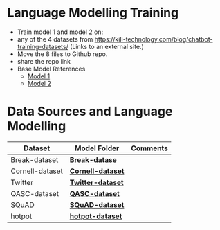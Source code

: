 # Language Modelling Training
- Train model 1 and model 2 on:
- any of the 4 datasets from https://kili-technology.com/blog/chatbot-training-datasets/ (Links to an external site.)
- Move the 8 files to Github repo. 
- share the repo link
- Base Model References
  - [Model 1](https://colab.research.google.com/drive/1oom9GHelvSXoguS2p6HTN1zTlNf6Ht8K?usp=sharing)
  - [Model 2](https://colab.research.google.com/drive/1UOsxXSoG7JMSTU92G5YQgG3vQeZWlX7g?usp=sharing)
  
 # Data Sources and Language Modelling

| Dataset         | Model Folder                                                 | Comments |
| --------------- | ------------------------------------------------------------ | -------- |
| Break-dataset   | [**Break-datase**](https://github.com/amitkml/END-NLP-Projects/tree/main/LanguageModelling-EncoderDecoderAttention/src/Break-dataset) |          |
| Cornell-dataset | [**Cornell-dataset**](https://github.com/amitkml/END-NLP-Projects/tree/main/LanguageModelling-EncoderDecoderAttention/src/Cornell-dataset) |          |
| Twitter         | [**Twitter-dataset**](https://github.com/amitkml/END-NLP-Projects/tree/main/LanguageModelling-EncoderDecoderAttention/src/Twitter-dataset) |          |
| QASC-dataset    | [**QASC-dataset**](https://github.com/amitkml/END-NLP-Projects/tree/main/LanguageModelling-EncoderDecoderAttention/src/QASC-dataset) |          |
| SQuAD           | [**SQuAD-dataset**](https://github.com/amitkml/END-NLP-Projects/tree/main/LanguageModelling-EncoderDecoderAttention/src/SQuAD-dataset) |          |
| hotpot          | [**hotpot-dataset**](https://github.com/amitkml/END-NLP-Projects/tree/main/LanguageModelling-EncoderDecoderAttention/src/hotpot-dataset) |          |





